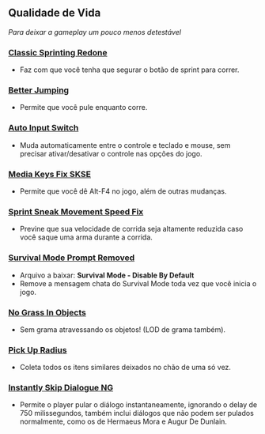 ## Qualidade de Vida
_Para deixar a gameplay um pouco menos detestável_

### [Classic Sprinting Redone](https://www.nexusmods.com/skyrimspecialedition/mods/20166)
- Faz com que você tenha que segurar o botão de sprint para correr.
### [Better Jumping](https://www.nexusmods.com/skyrimspecialedition/mods/18967)
- Permite que você pule enquanto corre.
### [Auto Input Switch](https://www.nexusmods.com/skyrimspecialedition/mods/54309)
- Muda automaticamente entre o controle e teclado e mouse, sem precisar ativar/desativar o controle nas opções do jogo.
### [Media Keys Fix SKSE](https://www.nexusmods.com/skyrimspecialedition/mods/92948)
- Permite que você dê Alt-F4 no jogo, além de outras mudanças.
### [Sprint Sneak Movement Speed Fix](https://www.nexusmods.com/skyrimspecialedition/mods/86631)
- Previne que sua velocidade de corrida seja altamente reduzida caso você saque uma arma durante a corrida.
### [Survival Mode Prompt Removed](https://www.nexusmods.com/skyrimspecialedition/mods/59049)
- Arquivo a baixar: **Survival Mode - Disable By Default**
- Remove a mensagem chata do Survival Mode toda vez que você inicia o jogo.
### [No Grass In Objects](https://www.nexusmods.com/skyrimspecialedition/mods/42161)
- Sem grama atravessando os objetos! (LOD de grama também).
### [Pick Up Radius](https://www.nexusmods.com/skyrimspecialedition/mods/69750)
- Coleta todos os itens similares deixados no chão de uma só vez.
### [Instantly Skip Dialogue NG](https://www.nexusmods.com/skyrimspecialedition/mods/89163)
- Permite o player pular o diálogo instantaneamente, ignorando o delay de 750 milissegundos, também inclui diálogos que não podem ser pulados normalmente, como os de Hermaeus Mora e Augur De Dunlain.
